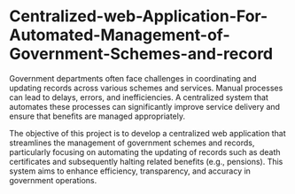 # Centralized-web-Application-For-Automated-Management-of-Government-Schemes-and-record
Government departments often face challenges in coordinating and updating records across various schemes and services. Manual processes can lead to delays, errors, and inefficiencies. A centralized system that automates these processes can significantly improve service delivery and ensure that benefits are managed appropriately.

The objective of this project is to develop a centralized web application that streamlines the management of government schemes and records, particularly focusing on automating the updating of records such as death certificates and subsequently halting related benefits (e.g., pensions). This system aims to enhance efficiency, transparency, and accuracy in government operations.
